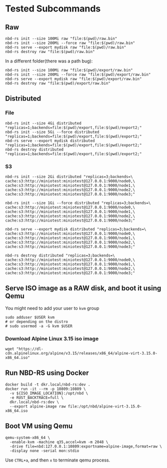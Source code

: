 # Tested Subcommands

## Raw

``` shell
nbd-rs init --size 100Mi raw "file:$(pwd)/raw.bin"
nbd-rs init --size 200Mi --force raw "file:$(pwd)/raw.bin"
nbd-rs serve --export mydisk raw "file:$(pwd)/raw.bin"
nbd-rs destroy raw "file:$(pwd)/raw.bin"
```

In a different folder(there was a path bug):

``` shell
nbd-rs init --size 100Mi raw "file:$(pwd)/export/raw.bin"
nbd-rs init --size 200Mi --force raw "file:$(pwd)/export/raw.bin"
nbd-rs serve --export mydisk raw "file:$(pwd)/export/raw.bin"
nbd-rs destroy raw "file:$(pwd)/export/raw.bin"
```

## Distributed

### File

``` shell
nbd-rs init --size 4Gi distributed "replicas=1;backends=file:$(pwd)/export,file:$(pwd)/export2;"
nbd-rs init --size 5Gi --force distributed "replicas=1;backends=file:$(pwd)/export,file:$(pwd)/export2;"
nbd-rs serve --export mydisk distributed "replicas=1;backends=file:$(pwd)/export,file:$(pwd)/export2;"
nbd-rs destroy distributed "replicas=1;backends=file:$(pwd)/export,file:$(pwd)/export2;"
```

### S3

``` shell
nbd-rs init --size 2Gi distributed "replicas=3;backends=\
cache:s3:http://miniotest:miniotest@127.0.0.1:9000/node0,\
cache:s3:http://miniotest:miniotest@127.0.0.1:9000/node1,\
cache:s3:http://miniotest:miniotest@127.0.0.1:9000/node2,\
cache:s3:http://miniotest:miniotest@127.0.0.1:9000/node3;"

nbd-rs init --size 1Gi --force distributed "replicas=3;backends=\
cache:s3:http://miniotest:miniotest@127.0.0.1:9000/node0,\
cache:s3:http://miniotest:miniotest@127.0.0.1:9000/node1,\
cache:s3:http://miniotest:miniotest@127.0.0.1:9000/node2,\
cache:s3:http://miniotest:miniotest@127.0.0.1:9000/node3;"

nbd-rs serve --export mydisk distributed "replicas=3;backends=\
cache:s3:http://miniotest:miniotest@127.0.0.1:9000/node0,\
cache:s3:http://miniotest:miniotest@127.0.0.1:9000/node1,\
cache:s3:http://miniotest:miniotest@127.0.0.1:9000/node2,\
cache:s3:http://miniotest:miniotest@127.0.0.1:9000/node3;"

nbd-rs destroy distributed "replicas=3;backends=\
cache:s3:http://miniotest:miniotest@127.0.0.1:9000/node0,\
cache:s3:http://miniotest:miniotest@127.0.0.1:9000/node1,\
cache:s3:http://miniotest:miniotest@127.0.0.1:9000/node2,\
cache:s3:http://miniotest:miniotest@127.0.0.1:9000/node3;"
```

## Serve ISO image as a RAW disk, and boot it using Qemu

You might need to add your user to `kvm` group

```
sudo adduser $USER kvm
# or depending on the distro
# sudo usermod -a -G kvm $USER
```

### Download Alpine Linux 3.15 iso image

```shell
wget "https://dl-cdn.alpinelinux.org/alpine/v3.15/releases/x86_64/alpine-virt-3.15.0-x86_64.iso"
```

## Run NBD-RS using Docker

```shell
docker build -t dkr.local/nbd-rs:dev .
docker run -it --rm -p 10809:10809 \
  -v ${ISO_IMAGE_LOCATION}:/opt/nbd \
  -e RUST_BACKTRACE=full \
  dkr.local/nbd-rs:dev \
  --export alpine-image raw file:/opt/nbd/alpine-virt-3.15.0-x86_64.iso
```


## Boot VM using Qemu

```shell
qemu-system-x86_64 \
  -enable-kvm -machine q35,accel=kvm -m 2048 \
  -drive file=nbd:127.0.0.1:10809:exportname=alpine-image,format=raw \
  -display none -serial mon:stdio
```

Use `CTRL+a`, and then `x` to terminate qemu process.

